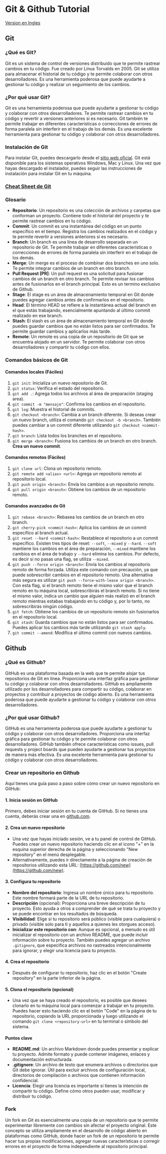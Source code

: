 # Git & Github Tutorial

[Version en Ingles](README.md)

## Git

### ¿Qué es Git?

Git es un sistema de control de versiones distribuido que te permite rastrear cambios en tu código. Fue creado por Linus Torvalds en 2005. Git se utiliza para almacenar el historial de tu código y te permite colaborar con otros desarrolladores. Es una herramienta poderosa que puede ayudarte a gestionar tu código y realizar un seguimiento de los cambios.

### ¿Por qué usar Git?

Git es una herramienta poderosa que puede ayudarte a gestionar tu código y colaborar con otros desarrolladores. Te permite rastrear cambios en tu código y revertir a versiones anteriores si es necesario. Git también te permite trabajar en diferentes características o correcciones de errores de forma paralela sin interferir en el trabajo de los demás. Es una excelente herramienta para gestionar tu código y colaborar con otros desarrolladores.

### Instalación de Git

Para instalar Git, puedes descargarlo desde el [sitio web oficial](https://git-scm.com/downloads). Git está disponible para los sistemas operativos Windows, Mac y Linux. Una vez que hayas descargado el instalador, puedes seguir las instrucciones de instalación para instalar Git en tu máquina.

### [Cheat Sheet de Git](https://www.git-tower.com/blog/media/pages/posts/git-cheat-sheet/b5d32c23dc-1710861692/git-cheat-sheet-large01.avif)

### Glosario

- **Repositorio**: Un repositorio es una colección de archivos y carpetas que conforman un proyecto. Contiene todo el historial del proyecto y te permite rastrear cambios en tu código.
- **Commit**: Un commit es una instantánea del código en un punto específico en el tiempo. Registra los cambios realizados en el código y te permite revertir a versiones anteriores si es necesario.
- **Branch**: Un branch es una línea de desarrollo separada en un repositorio de Git. Te permite trabajar en diferentes características o correcciones de errores de forma paralela sin interferir en el trabajo de los demás.
- **Merge**: Un merge es el proceso de combinar dos branches en uno solo. Te permite integrar cambios de un branch en otro branch.
- **Pull Request [PR]**: Un pull request es una solicitud para fusionar cambios de un branch en otro branch. Te permite revisar los cambios antes de fusionarlos en el branch principal. Esto es un termino exclusivo de Github.
- **Stage**: El stage es un área de almacenamiento temporal en Git donde puedes agregar cambios antes de confirmarlos en el repositorio.
- **Head**: El término HEAD se refiere a la instantánea actual del branch en el que estás trabajando, esencialmente apuntando al último commit realizado en ese branch.
- **Stash**: El stash es un área de almacenamiento temporal en Git donde puedes guardar cambios que no están listos para ser confirmados. Te permite guardar cambios y aplicarlos más tarde.
- **Remote**: Un remote es una copia de un repositorio de Git que se encuentra alojado en un servidor. Te permite colaborar con otros desarrolladores y compartir tu código con ellos.

### Comandos básicos de Git

#### Comandos locales (Fáciles)

1. `git init`: Inicializa un nuevo repositorio de Git.
2. `git status`: Verifica el estado del repositorio.
3. `git add .`: Agrega todos los archivos al área de preparación (staging area).
4. `git commit -m "mensaje"`: Confirma los cambios en el repositorio.
5. `git log`: Muestra el historial de commits.
6. `git checkout <branch>`: Cambia a un branch diferente. Si deseas crear un nuevo branch, utiliza el comando `git checkout -b <branch>`. También puedes cambiar a un commit diferente utilizando `git checkout <commit-hash>`.
7. `git branch`: Lista todos los branches en el repositorio.
8. `git merge <branch>`: Fusiona los cambios de un branch en otro branch. **Crea un nuevo commit**.

#### Comandos remotos (Fáciles)

1. `git clone url`: Clona un repositorio remoto.
2. `git remote add <alias> <url>`: Agrega un repositorio remoto al repositorio local.
3. `git push origin <branch>`: Envía los cambios a un repositorio remoto.
4. `git pull origin <branch>`: Obtiene los cambios de un repositorio remoto.

#### Comandos avanzados de Git

1. `git rebase <branch>`: Rebasea los cambios de un branch en otro branch.
2. `git cherry-pick <commit-hash>`: Aplica los cambios de un commit específico al branch actual.
3. `git reset --hard <commit-hash>`: Restablece el repositorio a un commit específico. Existen tres tipos de reset: `--soft`, `--mixed` y `--hard`. `--soft` mantiene los cambios en el área de preparación, `--mixed` mantiene los cambios en el área de trabajo y `--hard` elimina los cambios. Por defecto, es decir si no pasas una flag, se utiliza `--mixed`.
4. `git push --force origin <branch>`: Envía los cambios al repositorio remoto de forma forzada. Utiliza este comando con precaución, ya que puede sobrescribir cambios en el repositorio remoto. Una alternativa más segura es utilizar `git push --force-with-lease origin <branch>`. Con esta flag, si el branch remoto tiene el mismo valor que el branch remoto en tu máquina local, sobrescribirás el branch remoto. Si no tiene el mismo valor, indica un cambio que alguien más realizó en el branch remoto mientras estabas trabajando en tu código y, por lo tanto, no sobrescribirás ningún código.
5. `git fetch`: Obtiene los cambios de un repositorio remoto sin fusionarlos en el repositorio local.
6. `git stash`: Guarda cambios que no están listos para ser confirmados. Puedes aplicar los cambios más tarde utilizando `git stash apply`.
7. `git commit --amend`: Modifica el último commit con nuevos cambios.

## Github

### ¿Qué es Github?

GitHub es una plataforma basada en la web que te permite alojar tus repositorios de Git en línea. Proporciona una interfaz gráfica para gestionar tu código y colaborar con otros desarrolladores. GitHub es ampliamente utilizado por los desarrolladores para compartir su código, colaborar en proyectos y contribuir a proyectos de código abierto. Es una herramienta poderosa que puede ayudarte a gestionar tu código y colaborar con otros desarrolladores.

### ¿Por qué usar Github?

GitHub es una herramienta poderosa que puede ayudarte a gestionar tu código y colaborar con otros desarrolladores. Proporciona una interfaz gráfica para gestionar tu código y te permite colaborar con otros desarrolladores. GitHub también ofrece características como issues, pull requests y project boards que pueden ayudarte a gestionar tus proyectos de manera más efectiva. Es una excelente herramienta para gestionar tu código y colaborar con otros desarrolladores.

### Crear un repositorio en Github

Aquí tienes una guía paso a paso sobre cómo crear un nuevo repositorio en GitHub:

#### 1. Inicia sesión en GitHub

Primero, debes iniciar sesión en tu cuenta de GitHub. Si no tienes una cuenta, deberás crear una en [github.com](https://github.com/).

#### 2. Crea un nuevo repositorio

- Una vez que hayas iniciado sesión, ve a tu panel de control de GitHub. Puedes crear un nuevo repositorio haciendo clic en el icono "+" en la esquina superior derecha de la página y seleccionando "New repository" en el menú desplegable.
- Alternativamente, puedes ir directamente a la página de creación de repositorios utilizando esta URL: [https://github.com/new](https://github.com/new).

#### 3. Configura tu repositorio

- **Nombre del repositorio**: Ingresa un nombre único para tu repositorio. Este nombre formará parte de la URL de tu repositorio.
- **Descripción** (opcional): Proporciona una breve descripción de tu proyecto. Esto ayuda a otros a comprender de qué se trata tu proyecto y se puede encontrar en los resultados de búsqueda.
- **Visibilidad**: Elige si tu repositorio será público (visible para cualquiera) o privado (visible solo para ti y aquellos a quienes les otorgues acceso).
- **Inicializar este repositorio con**: Aunque es opcional, a menudo es útil inicializar el repositorio con un archivo README, que puede incluir información sobre tu proyecto. También puedes agregar un archivo `.gitignore`, que especifica archivos no rastreados intencionalmente para ignorar, y elegir una licencia para tu proyecto.

#### 4. Crea el repositorio

- Después de configurar tu repositorio, haz clic en el botón "Create repository" en la parte inferior de la página.

#### 5. Clona el repositorio (opcional)

- Una vez que se haya creado el repositorio, es posible que desees clonarlo en tu máquina local para comenzar a trabajar en tu proyecto. Puedes hacer esto haciendo clic en el botón "Code" en la página de tu repositorio, copiando la URL proporcionada y luego utilizando el comando `git clone <repository-url>` en tu terminal o símbolo del sistema.

#### Puntos clave

- **README.md**: Un archivo Markdown donde puedes presentar y explicar tu proyecto. Admite formato y puede contener imágenes, enlaces y documentación estructurada.
- **.gitignore**: Un archivo de texto que enumera archivos o directorios que Git debe ignorar. Útil para excluir archivos de configuración local, directorios de compilación o archivos que contienen información confidencial.
- **Licencia**: Elegir una licencia es importante si tienes la intención de compartir tu código. Define cómo otros pueden usar, modificar y distribuir tu código.

### Fork

Un fork en Git es esencialmente una copia de un repositorio que te permite experimentar libremente con cambios sin afectar el proyecto original. Este concepto se utiliza ampliamente en el desarrollo de código abierto en plataformas como GitHub, donde hacer un fork de un repositorio te permite hacer tus propias modificaciones, agregar nuevas características o corregir errores en el proyecto de forma independiente al repositorio principal.
